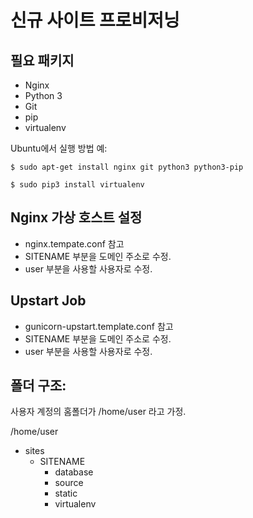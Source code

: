신규 사이트 프로비저닝
=========================

## 필요 패키지

* Nginx
* Python 3
* Git
* pip
* virtualenv

Ubuntu에서 실행 방법 예:

    $ sudo apt-get install nginx git python3 python3-pip

    $ sudo pip3 install virtualenv


## Nginx 가상 호스트 설정

* nginx.tempate.conf 참고
* SITENAME 부분을 도메인 주소로 수정.
* user 부분을 사용할 사용자로 수정.

## Upstart Job

* gunicorn-upstart.template.conf 참고
* SITENAME 부분을 도메인 주소로 수정.
* user 부분을 사용할 사용자로 수정.


## 폴더 구조:
사용자 계정의 홈폴더가 /home/user 라고 가정.

/home/user
- sites
    - SITENAME
        - database
        - source
        - static
        - virtualenv



